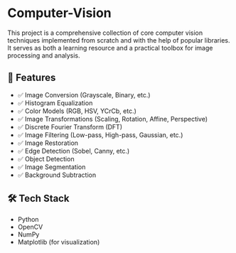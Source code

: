 # Computer-Vision

This project is a comprehensive collection of core computer vision techniques implemented from scratch and with the help of popular libraries. It serves as both a learning resource and a practical toolbox for image processing and analysis.

## 🚀 Features

- ✅ Image Conversion (Grayscale, Binary, etc.)
- ✅ Histogram Equalization
- ✅ Color Models (RGB, HSV, YCrCb, etc.)
- ✅ Image Transformations (Scaling, Rotation, Affine, Perspective)
- ✅ Discrete Fourier Transform (DFT)
- ✅ Image Filtering (Low-pass, High-pass, Gaussian, etc.)
- ✅ Image Restoration
- ✅ Edge Detection (Sobel, Canny, etc.)
- ✅ Object Detection
- ✅ Image Segmentation
- ✅ Background Subtraction

## 🛠️ Tech Stack

- Python
- OpenCV
- NumPy
- Matplotlib (for visualization)

